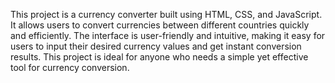 This project is a currency converter built using HTML, CSS, and JavaScript. It allows users to convert currencies between different countries quickly and efficiently. The interface is user-friendly and intuitive, making it easy for users to input their desired currency values and get instant conversion results. This project is ideal for anyone who needs a simple yet effective tool for currency conversion.
